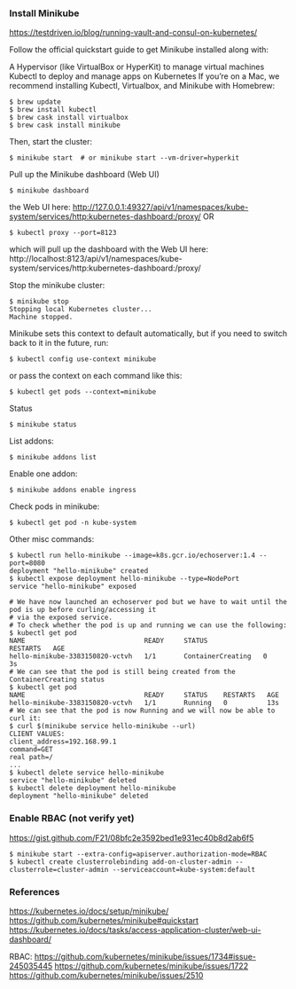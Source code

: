 
### Install Minikube
https://testdriven.io/blog/running-vault-and-consul-on-kubernetes/

Follow the official quickstart guide to get Minikube installed along with:

A Hypervisor (like VirtualBox or HyperKit) to manage virtual machines
Kubectl to deploy and manage apps on Kubernetes
If you’re on a Mac, we recommend installing Kubectl, Virtualbox, and Minikube with Homebrew:
```
$ brew update
$ brew install kubectl
$ brew cask install virtualbox
$ brew cask install minikube
```

Then, start the cluster:
```
$ minikube start  # or minikube start --vm-driver=hyperkit
```

Pull up the Minikube dashboard (Web UI)
```
$ minikube dashboard
```
the Web UI here:
http://127.0.0.1:49327/api/v1/namespaces/kube-system/services/http:kubernetes-dashboard:/proxy/
OR
```
$ kubectl proxy --port=8123
```
which will pull up the dashboard with the Web UI here:
http://localhost:8123/api/v1/namespaces/kube-system/services/http:kubernetes-dashboard:/proxy/

Stop the minikube cluster:
```
$ minikube stop
Stopping local Kubernetes cluster...
Machine stopped.
```

Minikube sets this context to default automatically, but if you need to switch back to it in the future, run:
```
$ kubectl config use-context minikube
```
or pass the context on each command like this:
```
$ kubectl get pods --context=minikube
```

Status
```
$ minikube status
```

List addons:
```
$ minikube addons list
```

Enable one addon:
```
$ minikube addons enable ingress
```

Check pods in minikube:
```
$ kubectl get pod -n kube-system
```

Other misc commands:
```
$ kubectl run hello-minikube --image=k8s.gcr.io/echoserver:1.4 --port=8080
deployment "hello-minikube" created
$ kubectl expose deployment hello-minikube --type=NodePort
service "hello-minikube" exposed

# We have now launched an echoserver pod but we have to wait until the pod is up before curling/accessing it
# via the exposed service.
# To check whether the pod is up and running we can use the following:
$ kubectl get pod
NAME                              READY     STATUS              RESTARTS   AGE
hello-minikube-3383150820-vctvh   1/1       ContainerCreating   0          3s
# We can see that the pod is still being created from the ContainerCreating status
$ kubectl get pod
NAME                              READY     STATUS    RESTARTS   AGE
hello-minikube-3383150820-vctvh   1/1       Running   0          13s
# We can see that the pod is now Running and we will now be able to curl it:
$ curl $(minikube service hello-minikube --url)
CLIENT VALUES:
client_address=192.168.99.1
command=GET
real path=/
...
$ kubectl delete service hello-minikube
service "hello-minikube" deleted
$ kubectl delete deployment hello-minikube
deployment "hello-minikube" deleted
```

### Enable RBAC (not verify yet)
https://gist.github.com/F21/08bfc2e3592bed1e931ec40b8d2ab6f5
```
$ minikube start --extra-config=apiserver.authorization-mode=RBAC
$ kubectl create clusterrolebinding add-on-cluster-admin --clusterrole=cluster-admin --serviceaccount=kube-system:default
```

### References
https://kubernetes.io/docs/setup/minikube/
https://github.com/kubernetes/minikube#quickstart
https://kubernetes.io/docs/tasks/access-application-cluster/web-ui-dashboard/

RBAC:
https://github.com/kubernetes/minikube/issues/1734#issue-245035445
https://github.com/kubernetes/minikube/issues/1722
https://github.com/kubernetes/minikube/issues/2510